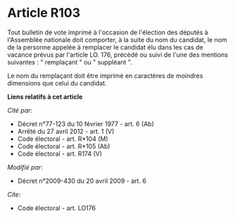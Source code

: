 # Article R103

Tout bulletin de vote imprimé à l'occasion de l'élection des députés à l'Assemblée nationale doit comporter, à la suite du
nom du candidat, le nom de la personne appelée à remplacer le candidat élu dans les cas de vacance prévus par l'article LO.
176, précédé ou suivi de l'une des mentions suivantes : " remplaçant " ou " suppléant ". 

Le nom du remplaçant doit être imprimé en caractères de moindres dimensions que celui du candidat.

**Liens relatifs à cet article**

_Cité par_:

  - Décret n°77-123 du 10 février 1977 - art. 6 (Ab)
  - Arrêté du 27 avril 2012 - art. 1 (V)
  - Code électoral - art. R*104 (M)
  - Code électoral - art. R*105 (Ab)
  - Code électoral - art. R174 (V)

_Modifié par_:

  - Décret n°2009-430 du 20 avril 2009 - art. 6

_Cite_:

  - Code électoral - art. LO176
